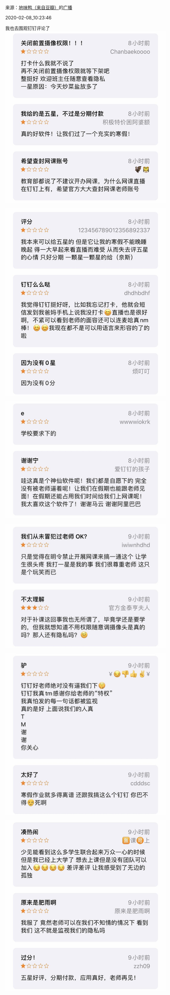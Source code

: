 来源：[地味鸭（来自豆瓣）](https://www.douban.com/people/47513232/)的[广播](https://www.douban.com/people/47513232/status/2797621146/)


2020-02-08_10:23:46


我也去围观钉钉评论了
![](./pic/2020-02-08_10:23:46-地味鸭的广播1.jpg)  

![](./pic/2020-02-08_10:23:46-地味鸭的广播2.jpg)  

![](./pic/2020-02-08_10:23:46-地味鸭的广播3.jpg)  

![](./pic/2020-02-08_10:23:46-地味鸭的广播4.jpg)  

![](./pic/2020-02-08_10:23:46-地味鸭的广播5.jpg)  

![](./pic/2020-02-08_10:23:46-地味鸭的广播6.jpg)  

